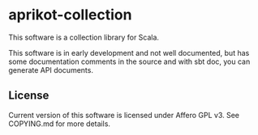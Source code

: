 # aprikot-collection

This software is a collection library for Scala. 

This software is in early development and not well documented, but has some
documentation comments in the source and with sbt doc, you can generate
API documents.

## License

Current version of this software is licensed under Affero GPL v3. See
COPYING.md for more details.
